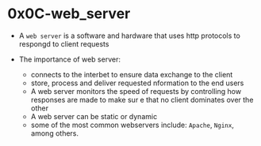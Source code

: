 # 0x0C-web_server

* A `web server` is a software and hardware  that uses http protocols to respongd to client requests

* The importance of web server:
	* connects to the interbet to ensure data exchange  to the client
	* store, process and deliver requested nformation to the end users
	* A web server monitors the speed of requests by controlling how responses are made to make sur			e that no client dominates over the other
	* A web server can be static or dynamic
	* some of the most common webservers include: `Apache`, `Nginx`, among others.
